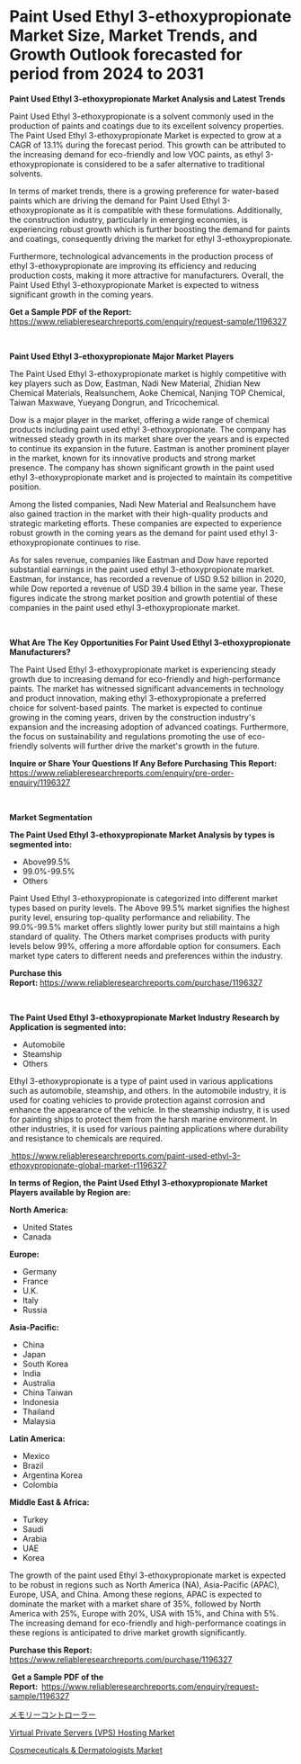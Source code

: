 <p><h1>Paint Used Ethyl 3-ethoxypropionate Market Size, Market Trends, and Growth Outlook forecasted for period from 2024 to 2031</h1></p><p><strong>Paint Used Ethyl 3-ethoxypropionate Market Analysis and Latest Trends</strong></p>
<p><p>Paint Used Ethyl 3-ethoxypropionate is a solvent commonly used in the production of paints and coatings due to its excellent solvency properties. The Paint Used Ethyl 3-ethoxypropionate Market is expected to grow at a CAGR of 13.1% during the forecast period. This growth can be attributed to the increasing demand for eco-friendly and low VOC paints, as ethyl 3-ethoxypropionate is considered to be a safer alternative to traditional solvents.</p><p>In terms of market trends, there is a growing preference for water-based paints which are driving the demand for Paint Used Ethyl 3-ethoxypropionate as it is compatible with these formulations. Additionally, the construction industry, particularly in emerging economies, is experiencing robust growth which is further boosting the demand for paints and coatings, consequently driving the market for ethyl 3-ethoxypropionate.</p><p>Furthermore, technological advancements in the production process of ethyl 3-ethoxypropionate are improving its efficiency and reducing production costs, making it more attractive for manufacturers. Overall, the Paint Used Ethyl 3-ethoxypropionate Market is expected to witness significant growth in the coming years.</p></p>
<p><strong>Get a Sample PDF of the Report:&nbsp;</strong> <a href="https://www.reliableresearchreports.com/enquiry/request-sample/1196327">https://www.reliableresearchreports.com/enquiry/request-sample/1196327</a></p>
<p>&nbsp;</p>
<p><strong>Paint Used Ethyl 3-ethoxypropionate Major Market Players</strong></p>
<p><p>The Paint Used Ethyl 3-ethoxypropionate market is highly competitive with key players such as Dow, Eastman, Nadi New Material, Zhidian New Chemical Materials, Realsunchem, Aoke Chemical, Nanjing TOP Chemical, Taiwan Maxwave, Yueyang Dongrun, and Tricochemical. </p><p>Dow is a major player in the market, offering a wide range of chemical products including paint used ethyl 3-ethoxypropionate. The company has witnessed steady growth in its market share over the years and is expected to continue its expansion in the future. Eastman is another prominent player in the market, known for its innovative products and strong market presence. The company has shown significant growth in the paint used ethyl 3-ethoxypropionate market and is projected to maintain its competitive position.</p><p>Among the listed companies, Nadi New Material and Realsunchem have also gained traction in the market with their high-quality products and strategic marketing efforts. These companies are expected to experience robust growth in the coming years as the demand for paint used ethyl 3-ethoxypropionate continues to rise.</p><p>As for sales revenue, companies like Eastman and Dow have reported substantial earnings in the paint used ethyl 3-ethoxypropionate market. Eastman, for instance, has recorded a revenue of USD 9.52 billion in 2020, while Dow reported a revenue of USD 39.4 billion in the same year. These figures indicate the strong market position and growth potential of these companies in the paint used ethyl 3-ethoxypropionate market.</p></p>
<p>&nbsp;</p>
<p><strong>What Are The Key Opportunities For Paint Used Ethyl 3-ethoxypropionate Manufacturers?</strong></p>
<p><p>The Paint Used Ethyl 3-ethoxypropionate market is experiencing steady growth due to increasing demand for eco-friendly and high-performance paints. The market has witnessed significant advancements in technology and product innovation, making ethyl 3-ethoxypropionate a preferred choice for solvent-based paints. The market is expected to continue growing in the coming years, driven by the construction industry's expansion and the increasing adoption of advanced coatings. Furthermore, the focus on sustainability and regulations promoting the use of eco-friendly solvents will further drive the market's growth in the future.</p></p>
<p><strong>Inquire or Share Your Questions If Any Before Purchasing This Report:</strong> <a href="https://www.reliableresearchreports.com/enquiry/pre-order-enquiry/1196327">https://www.reliableresearchreports.com/enquiry/pre-order-enquiry/1196327</a></p>
<p>&nbsp;</p>
<p><strong>Market Segmentation</strong></p>
<p><strong>The Paint Used Ethyl 3-ethoxypropionate Market Analysis by types is segmented into:</strong></p>
<p><ul><li>Above99.5%</li><li>99.0%-99.5%</li><li>Others</li></ul></p>
<p><p>Paint Used Ethyl 3-ethoxypropionate is categorized into different market types based on purity levels. The Above 99.5% market signifies the highest purity level, ensuring top-quality performance and reliability. The 99.0%-99.5% market offers slightly lower purity but still maintains a high standard of quality. The Others market comprises products with purity levels below 99%, offering a more affordable option for consumers. Each market type caters to different needs and preferences within the industry.</p></p>
<p><strong>Purchase this Report:&nbsp;</strong><a href="https://www.reliableresearchreports.com/purchase/1196327">https://www.reliableresearchreports.com/purchase/1196327</a></p>
<p>&nbsp;</p>
<p><strong>The Paint Used Ethyl 3-ethoxypropionate Market Industry Research by Application is segmented into:</strong></p>
<p><ul><li>Automobile</li><li>Steamship</li><li>Others</li></ul></p>
<p><p>Ethyl 3-ethoxypropionate is a type of paint used in various applications such as automobile, steamship, and others. In the automobile industry, it is used for coating vehicles to provide protection against corrosion and enhance the appearance of the vehicle. In the steamship industry, it is used for painting ships to protect them from the harsh marine environment. In other industries, it is used for various painting applications where durability and resistance to chemicals are required.</p></p>
<p><a href="https://www.reliableresearchreports.com/paint-used-ethyl-3-ethoxypropionate-global-market-r1196327">&nbsp;https://www.reliableresearchreports.com/paint-used-ethyl-3-ethoxypropionate-global-market-r1196327</a></p>
<p><strong>In terms of Region, the Paint Used Ethyl 3-ethoxypropionate Market Players available by Region are:</strong></p>
<p>
    <p> <strong> North America: </strong>
        <ul>
            <li>United States</li>
            <li>Canada</li>
        </ul>
        </p> 
    <p> <strong> Europe: </strong>
        <ul>
            <li>Germany</li>
            <li>France</li>
            <li>U.K.</li>
            <li>Italy</li>
            <li>Russia</li>
        </ul>
        </p> 
    <p> <strong> Asia-Pacific: </strong>
        <ul>
            <li>China</li>
            <li>Japan</li>
            <li>South Korea</li>
            <li>India</li>
            <li>Australia</li>
            <li>China Taiwan</li>
            <li>Indonesia</li>
            <li>Thailand</li>
            <li>Malaysia</li>
        </ul>
        </p> 
    <p> <strong> Latin America: </strong>
        <ul>
            <li>Mexico</li>
            <li>Brazil</li>
            <li>Argentina Korea</li>
            <li>Colombia</li>
        </ul>
        </p> 
    <p> <strong> Middle East & Africa: </strong>
        <ul>
            <li>Turkey</li>
            <li>Saudi</li>
            <li>Arabia</li>
            <li>UAE</li>
            <li>Korea</li>
        </ul>
    </p>
    </p>
<p><p>The growth of the paint used Ethyl 3-ethoxypropionate market is expected to be robust in regions such as North America (NA), Asia-Pacific (APAC), Europe, USA, and China. Among these regions, APAC is expected to dominate the market with a market share of 35%, followed by North America with 25%, Europe with 20%, USA with 15%, and China with 5%. The increasing demand for eco-friendly and high-performance coatings in these regions is anticipated to drive market growth significantly.</p></p>
<p><strong>Purchase this Report: </strong><a href="https://www.reliableresearchreports.com/purchase/1196327">https://www.reliableresearchreports.com/purchase/1196327</a></p>
<p>&nbsp;<strong>Get a Sample PDF of the Report:&nbsp;&nbsp;</strong><a href="https://www.reliableresearchreports.com/enquiry/request-sample/1196327">https://www.reliableresearchreports.com/enquiry/request-sample/1196327</a></p>
<p><strong></strong></p>
<p><p><a href="https://github.com/moulafa/Market-Research-Report-List-2/blob/main/6371125124386.md">メモリーコントローラー</a></p><p><a href="https://medium.com/@hassen.nww/virtual-private-servers-vps-hosting-market-a-global-and-regional-analysis-focus-on-end-user-19741207b77c">Virtual Private Servers (VPS) Hosting Market</a></p><p><a href="https://medium.com/@sagorhossaincs33_80453/global-cosmeceuticals-dermatologists-market-trends-insights-into-growth-opportunities-and-a5df449408ec">Cosmeceuticals & Dermatologists Market</a></p></p>